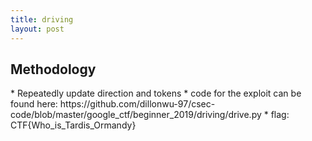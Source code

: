 ```yaml
---
title: driving
layout: post
---
```


<h2> Methodology </h2>
* Repeatedly update direction and tokens
* code for the exploit can be found here: https://github.com/dillonwu-97/csec-code/blob/master/google_ctf/beginner_2019/driving/drive.py
* flag: CTF{Who_is_Tardis_Ormandy}